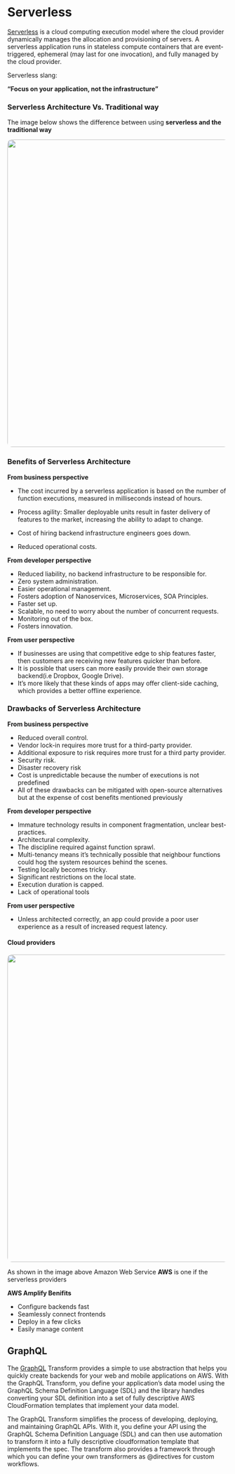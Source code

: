 # Serverless

[Serverless](https://hackernoon.com/what-is-serverless-architecture-what-are-its-pros-and-cons-cc4b804022e9) is a cloud computing execution model where the cloud provider dynamically manages the allocation and provisioning of servers. A serverless application runs in stateless compute containers that are event-triggered, ephemeral (may last for one invocation), and fully managed by the cloud provider.

Serverless slang:  

**“Focus on your application, not the infrastructure”**

### Serverless Architecture Vs. Traditional way

The image below shows the difference between using **serverless and the traditional way**

<img src="https://cdn.hackernoon.com/hn-images/1*x_v5NRC3TTMt1MaYl1gMUg.jpeg" style="border-radius:10px; width: 700px">

### Benefits of Serverless Architecture

**From business perspective**

* The cost incurred by a serverless application is based on the number of function executions, measured in milliseconds instead of hours.

* Process agility: Smaller deployable units result in faster delivery of features to the market, increasing the ability to adapt to change.
* Cost of hiring backend infrastructure engineers goes down.
* Reduced operational costs.

**From developer perspective**

* Reduced liability, no backend infrastructure to be responsible for.
* Zero system administration.
* Easier operational management.
* Fosters adoption of Nanoservices, Microservices, SOA Principles.
* Faster set up.
* Scalable, no need to worry about the number of concurrent requests.
* Monitoring out of the box.
* Fosters innovation.

**From user perspective**
* If businesses are using that competitive edge to ship features faster, then customers are receiving new features quicker than before.
* It is possible that users can more easily provide their own storage backend(i.e Dropbox, Google Drive).
* It’s more likely that these kinds of apps may offer client-side caching, which provides a better offline experience.

### Drawbacks of Serverless Architecture

**From business perspective**

* Reduced overall control.
* Vendor lock-in requires more trust for a third-party provider.
* Additional exposure to risk requires more trust for a third party provider.
* Security risk.
* Disaster recovery risk
* Cost is unpredictable because the number of executions is not predefined
* All of these drawbacks can be mitigated with open-source alternatives but at the expense of cost benefits mentioned previously

**From developer perspective**

* Immature technology results in component fragmentation, unclear best-practices.
* Architectural complexity.
* The discipline required against function sprawl.
* Multi-tenancy means it’s technically possible that neighbour functions could hog the system resources behind the scenes.
* Testing locally becomes tricky.
* Significant restrictions on the local state.
* Execution duration is capped.
* Lack of operational tools

**From user perspective**
* Unless architected correctly, an app could provide a poor user experience as a result of increased request latency.

#### Cloud providers

<img src="https://cdn.hackernoon.com/hn-images/1*t4O4UXpdG68MQboNKC6bBw.jpeg" style="border-radius:10px; width: 700px">


As shown in the image above Amazon Web Service **AWS** is one if the serverless providers

**AWS Amplify Benifits**
* Configure backends fast
* Seamlessly connect frontends
* Deploy in a few clicks
* Easily manage content

## GraphQL
The [GraphQL](https://docs.amplify.aws/cli/graphql-transformer/overview) Transform provides a simple to use abstraction that helps you quickly create backends for your web and mobile applications on AWS. With the GraphQL Transform, you define your application’s data model using the GraphQL Schema Definition Language (SDL) and the library handles converting your SDL definition into a set of fully descriptive AWS CloudFormation templates that implement your data model.

The GraphQL Transform simplifies the process of developing, deploying, and maintaining GraphQL APIs. With it, you define your API using the GraphQL Schema Definition Language (SDL) and can then use automation to transform it into a fully descriptive cloudformation template that implements the spec. The transform also provides a framework through which you can define your own transformers as @directives for custom workflows.